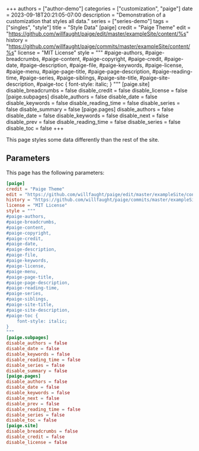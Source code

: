 +++
authors = ["author-demo"]
categories = ["customization", "paige"]
date = 2023-09-18T20:21:05-07:00
description = "Demonstration of a customization that styles all data."
series = ["series-demo"]
tags = ["singles", "style"]
title = "Style Data"
[paige]
credit = "Paige Theme"
edit = "https://github.com/willfaught/paige/edit/master/exampleSite/content/%s"
history = "https://github.com/willfaught/paige/commits/master/exampleSite/content/%s"
license = "MIT License"
style = """
#paige-authors,
#paige-breadcrumbs,
#paige-content,
#paige-copyright,
#paige-credit,
#paige-date,
#paige-description,
#paige-file,
#paige-keywords,
#paige-license,
#paige-menu,
#paige-page-title,
#paige-page-description,
#paige-reading-time,
#paige-series,
#paige-siblings,
#paige-site-title,
#paige-site-description,
#paige-toc {
    font-style: italic;
}
"""
[paige.site]
disable_breadcrumbs = false
disable_credit = false
disable_license = false
[paige.subpages]
disable_authors = false
disable_date = false
disable_keywords = false
disable_reading_time = false
disable_series = false
disable_summary = false
[paige.pages]
disable_authors = false
disable_date = false
disable_keywords = false
disable_next = false
disable_prev = false
disable_reading_time = false
disable_series = false
disable_toc = false
+++

This page styles some data differently than the rest of the site.

<!--more-->

## Parameters

This page has the following parameters:

```toml
[paige]
credit = "Paige Theme"
edit = "https://github.com/willfaught/paige/edit/master/exampleSite/content/%s"
history = "https://github.com/willfaught/paige/commits/master/exampleSite/content/%s"
license = "MIT License"
style = """
#paige-authors,
#paige-breadcrumbs,
#paige-content,
#paige-copyright,
#paige-credit,
#paige-date,
#paige-description,
#paige-file,
#paige-keywords,
#paige-license,
#paige-menu,
#paige-page-title,
#paige-page-description,
#paige-reading-time,
#paige-series,
#paige-siblings,
#paige-site-title,
#paige-site-description,
#paige-toc {
    font-style: italic;
}
"""
[paige.subpages]
disable_authors = false
disable_date = false
disable_keywords = false
disable_reading_time = false
disable_series = false
disable_summary = false
[paige.pages]
disable_authors = false
disable_date = false
disable_keywords = false
disable_next = false
disable_prev = false
disable_reading_time = false
disable_series = false
disable_toc = false
[paige.site]
disable_breadcrumbs = false
disable_credit = false
disable_license = false
```
